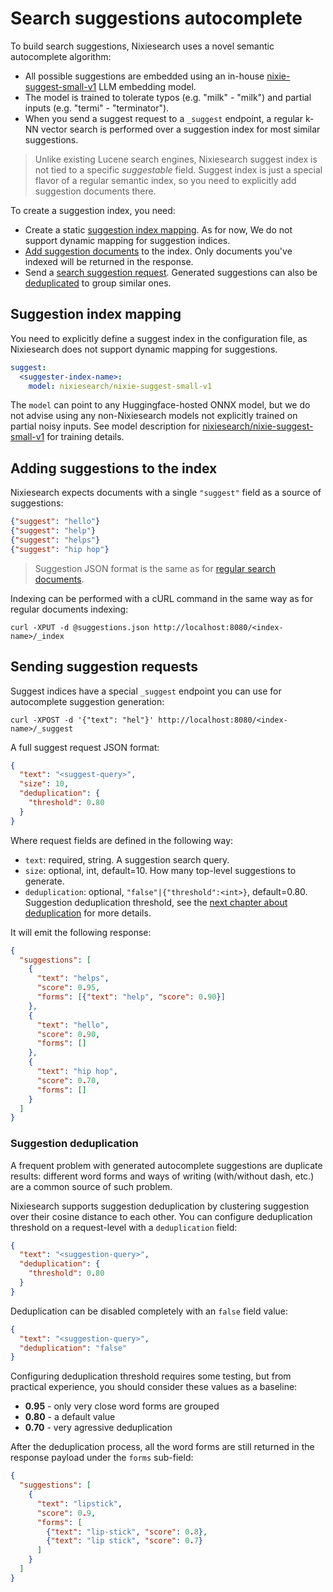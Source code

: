 # Search suggestions autocomplete 

To build search suggestions, Nixiesearch uses a novel semantic autocomplete algorithm:

* All possible suggestions are embedded using an in-house [nixie-suggest-small-v1](https://huggingface.co/nixiesearch/nixie-suggest-small-v1) LLM embedding model.
* The model is trained to tolerate typos (e.g. "milk" - "milk") and partial inputs (e.g. "termi" - "terminator").
* When you send a suggest request to a `_suggest` endpoint, a regular k-NN vector search is performed over a suggestion index for most similar suggestions.

> Unlike existing Lucene search engines, Nixiesearch suggest index is not tied to a specific *suggestable* field. Suggest index is just a special flavor of a regular semantic index, so you need to explicitly add suggestion documents there.

To create a suggestion index, you need:

* Create a static [suggestion index mapping](#suggestion-index-mapping). As for now, We do not support dynamic mapping for suggestion indices.
* [Add suggestion documents](#adding-suggestions-to-the-index) to the index. Only documents you've indexed will be returned in the response.
* Send a [search suggestion request](#sending-suggestion-requests). Generated suggestions can also be [deduplicated](#suggestion-deduplication) to group similar ones.

## Suggestion index mapping

You need to explicitly define a suggest index in the configuration file, as Nixiesearch does not support dynamic mapping for suggestions.

```yaml
suggest:
  <suggester-index-name>:
    model: nixiesearch/nixie-suggest-small-v1
```

The `model` can point to any Huggingface-hosted ONNX model, but we do not advise using any non-Nixiesearch models not explicitly trained on partial noisy inputs. See model description for [nixiesearch/nixie-suggest-small-v1](https://huggingface.co/nixiesearch/nixie-suggest-small-v1) for training details.

## Adding suggestions to the index

Nixiesearch expects documents with a single `"suggest"` field as a source of suggestions:

```json lines
{"suggest": "hello"}
{"suggest": "help"}
{"suggest": "helps"}
{"suggest": "hip hop"}
```

> Suggestion JSON format is the same as for [regular search documents](../api/index/document-format.md).

Indexing can be performed with a cURL command in the same way as for regular documents indexing:

```shell
curl -XPUT -d @suggestions.json http://localhost:8080/<index-name>/_index
```

## Sending suggestion requests

Suggest indices have a special `_suggest` endpoint you can use for autocomplete suggestion generation:

```shell
curl -XPOST -d '{"text": "hel"}' http://localhost:8080/<index-name>/_suggest
```

A full suggest request JSON format:

```json
{
  "text": "<suggest-query>",
  "size": 10,
  "deduplication": {
    "threshold": 0.80
  }
}
```

Where request fields are defined in the following way:

* `text`: required, string. A suggestion search query.
* `size`: optional, int, default=10. How many top-level suggestions to generate.
* `deduplication`: optional, `"false"|{"threshold":<int>}`, default=0.80. Suggestion deduplication threshold, see the [next chapter about deduplication](#suggestion-deduplication) for more details.

It will emit the following response:

```json
{
  "suggestions": [
    {
      "text": "helps", 
      "score": 0.95, 
      "forms": [{"text": "help", "score": 0.90}] 
    },
    {
      "text": "hello",
      "score": 0.90,
      "forms": []
    },
    {
      "text": "hip hop",
      "score": 0.70,
      "forms": []
    }
  ]
}
```

### Suggestion deduplication

A frequent problem with generated autocomplete suggestions are duplicate results: different word forms and ways of writing (with/without dash, etc.) are a common source of such problem.

Nixiesearch supports suggestion deduplication by clustering suggestion over their cosine distance to each other. You can configure deduplication threshold on a request-level with a `deduplication` field:

```json
{
  "text": "<suggestion-query>",
  "deduplication": {
    "threshold": 0.80
  }
}
```

Deduplication can be disabled completely with an `false` field value:

```json
{
  "text": "<suggestion-query>",
  "deduplication": "false"
}
```

Configuring deduplication threshold requires some testing, but from practical experience, you should consider these values as a baseline:

* **0.95** - only very close word forms are grouped
* **0.80** - a default value
* **0.70** - very agressive deduplication

After the deduplication process, all the word forms are still returned in the response payload under the `forms` sub-field:

```json
{
  "suggestions": [
    {
      "text": "lipstick", 
      "score": 0.9, 
      "forms": [
        {"text": "lip-stick", "score": 0.8},
        {"text": "lip stick", "score": 0.7}
      ]
    }
  ]
}
```